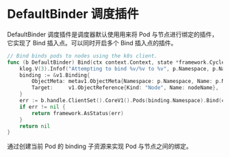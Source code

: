# DefaultBinder 调度插件 #

DefaultBinder 调度插件是调度器默认使用用来将 Pod 与节点进行绑定的插件，它实现了 Bind 插入点。可以同时开启多个 Bind 插入点的插件。

``` go
// Bind binds pods to nodes using the k8s client.
func (b DefaultBinder) Bind(ctx context.Context, state *framework.CycleState, p *v1.Pod, nodeName string) *framework.Status {
	klog.V(3).Infof("Attempting to bind %v/%v to %v", p.Namespace, p.Name, nodeName)
	binding := &v1.Binding{
		ObjectMeta: metav1.ObjectMeta{Namespace: p.Namespace, Name: p.Name, UID: p.UID},
		Target:     v1.ObjectReference{Kind: "Node", Name: nodeName},
	}
	err := b.handle.ClientSet().CoreV1().Pods(binding.Namespace).Bind(ctx, binding, metav1.CreateOptions{})
	if err != nil {
		return framework.AsStatus(err)
	}
	return nil
}
```

通过创建当前 Pod 的 binding 子资源来实现 Pod 与节点之间的绑定。
